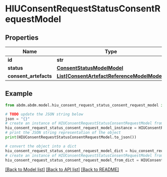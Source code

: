 # HIUConsentRequestStatusConsentRequestModel


## Properties

Name | Type | Description | Notes
------------ | ------------- | ------------- | -------------
**id** | **str** |  | 
**status** | [**ConsentStatusModelModel**](ConsentStatusModel.md) |  | 
**consent_artefacts** | [**List[ConsentArtefactReferenceModelModel]**](ConsentArtefactReferenceModel.md) |  | 

## Example

```python
from abdm.abdm.model.hiu_consent_request_status_consent_request_model import HIUConsentRequestStatusConsentRequestModel

# TODO update the JSON string below
json = "{}"
# create an instance of HIUConsentRequestStatusConsentRequestModel from a JSON string
hiu_consent_request_status_consent_request_model_instance = HIUConsentRequestStatusConsentRequestModel.from_json(json)
# print the JSON string representation of the object
print(HIUConsentRequestStatusConsentRequestModel.to_json())

# convert the object into a dict
hiu_consent_request_status_consent_request_model_dict = hiu_consent_request_status_consent_request_model_instance.to_dict()
# create an instance of HIUConsentRequestStatusConsentRequestModel from a dict
hiu_consent_request_status_consent_request_model_from_dict = HIUConsentRequestStatusConsentRequestModel.from_dict(hiu_consent_request_status_consent_request_model_dict)
```
[[Back to Model list]](../README.md#documentation-for-models) [[Back to API list]](../README.md#documentation-for-api-endpoints) [[Back to README]](../README.md)



